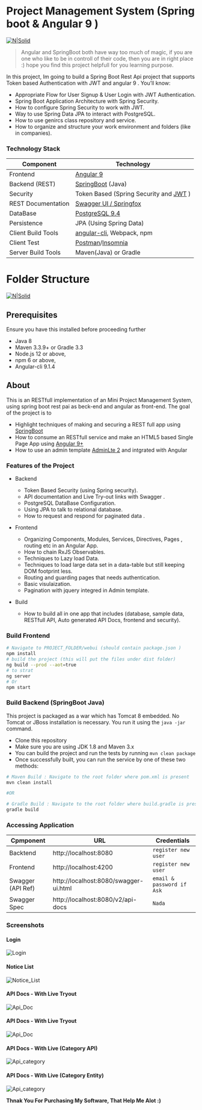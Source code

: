 # Project Management System (Spring boot & Angular 9 )

[![N|Solid](https://i55.servimg.com/u/f55/13/79/70/03/main10.png)](https://i55.servimg.com/u/f55/13/79/70/03/main10.png)

> Angular and SpringBoot both have way too much of magic, if you are one who like to be in controll of their code, then you are in right place :)
> hope you find this project helpfull for you learning purpose.

In this project, Im going to build a Spring Boot Rest Api project that supports Token based Authentication with JWT and angular 9 . You’ll know:

  - Appropriate Flow for User Signup & User Login with JWT Authentication.
  - Spring Boot Application Architecture with Spring Security.
  - How to configure Spring Security to work with JWT.
  - Way to use Spring Data JPA to interact with PostgreSQL.
  - How to use genircs class repository and service.
  - How to organize and structure your work environment and folders (like in companies).

### Technology Stack
Component         | Technology
---               | ---
Frontend          | [Angular 9](https://github.com/angular/angular)
Backend (REST)    | [SpringBoot](https://projects.spring.io/spring-boot) (Java)
Security          | Token Based (Spring Security and [JWT](https://github.com/auth0/java-jwt) )
REST Documentation| [Swagger UI / Springfox](https://github.com/springfox/springfox)
DataBase      | [PostgreSQL 9.4](https://www.enterprisedb.com/downloads/postgres-postgresql-downloads) 
Persistence       | JPA (Using Spring Data)
Client Build Tools| [angular-cli](https://github.com/angular/angular-cli), Webpack, npm
Client Test| [Postman](https://www.postman.com/)/[Insomnia](https://insomnia.rest/)
Server Build Tools| Maven(Java) or Gradle

# Folder Structure

[![N|Solid](https://i55.servimg.com/u/f55/13/79/70/03/011.png)](https://i55.servimg.com/u/f55/13/79/70/03/011.png)

## Prerequisites
Ensure you have this installed before proceeding further
- Java 8
- Maven 3.3.9+ or Gradle 3.3
- Node.js 12 or above,  
- npm 6 or above,   
- Angular-cli 9.1.4

## About
This is an RESTfull implementation of an Mini Project Management System, using
spring boot rest pai as beck-end and angular as front-end.
The goal of the project is to 
- Highlight techniques of making and securing a REST full app using [SpringBoot](https://projects.spring.io/spring-boot)
- How to consume an RESTfull service and make an HTML5 based Single Page App using [Angular 9+](https://github.com/angular/angular)
- How to use an admin template [AdminLte 2](https://github.com/ColorlibHQ/AdminLTE/releases/tag/v2.4.18) and intgrated with Angular

### Features of the Project
* Backend
  * Token Based Security (using Spring security).
  * API documentation and Live Try-out links with Swagger .
  * PostgreSQL DataBase Configuration.
  * Using JPA to talk to relational database.
  * How to request and respond for paginated data .

* Frontend
  * Organizing Components, Modules, Services, Directives, Pages , routing etc in an Angular App.
  * How to chain RxJS Observables.
  * Techniques to Lazy load Data.
  * Techniques to load large data set in a data-table but still keeping DOM footprint less.
  * Routing and guarding pages that needs authentication.
  * Basic visulaization.
  * Pagination with jquery integred in Admin template.

* Build
  * How to build all in one app that includes (database, sample data, RESTfull API, Auto generated API Docs, frontend and security).
  
### Build Frontend

```bash
# Navigate to PROJECT_FOLDER/webui (should contain package.json )
npm install
# build the project (this will put the files under dist folder)
ng build --prod --aot=true
# to strat
ng server 
# Or
npm start
```

### Build Backend (SpringBoot Java)
 This project is packaged as a war which has Tomcat 8 embedded. No Tomcat or JBoss installation is necessary. You run it using the `java -jar` command.
 - Clone this repository
 - Make sure you are using JDK 1.8 and Maven 3.x
 - You can build the project and run the tests by running `mvn clean package`
 - Once successfully built, you can run the service by one of these two methods:

```bash
# Maven Build : Navigate to the root folder where pom.xml is present 
mvn clean install

#OR

# Gradle Build : Navigate to the root folder where build.gradle is present 
gradle build
```



### Accessing Application
Cpmponent         | URL                                      | Credentials
---               | ---                                      | ---
Backtend          |  http://localhost:8080                   | `register new user`
Frontend          |  http://localhost:4200                   | ``register new user``
Swagger (API Ref) |  http://localhost:8080/swagger-ui.html  | ``email & password if Ask`` 
Swagger Spec      |  http://localhost:8080/v2/api-docs          |``Nada``

### Screenshots
#### Login
![Login](https://i55.servimg.com/u/f55/13/79/70/03/112.png)



#### Notice List 
![Notice_List](https://i55.servimg.com/u/f55/13/79/70/03/510.png)

#### API Docs - With Live Tryout
![Api_Doc](https://i55.servimg.com/u/f55/13/79/70/03/610.png)

#### API Docs - With Live Tryout
![Api_Doc](https://i55.servimg.com/u/f55/13/79/70/03/710.png)

#### API Docs - With Live (Category API)
![Api_category](https://i55.servimg.com/u/f55/13/79/70/03/910.png)

#### API Docs - With Live (Category Entity)
![Api_category](https://i55.servimg.com/u/f55/13/79/70/03/1010.png)

**Thnak You For Purchasing My Software, That Help Me Alot :)**
